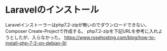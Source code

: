 # Laravelのインストール
Laravelインストーラーはphp7.2-zipが無いのでダウンロードできない、Composer Create-Projectで作成する。
php7.2-zipを下記URLを参考に入れようとしたが、入らなかった。
https://www.rosehosting.com/blog/how-to-install-php-7-2-on-debian-9/
